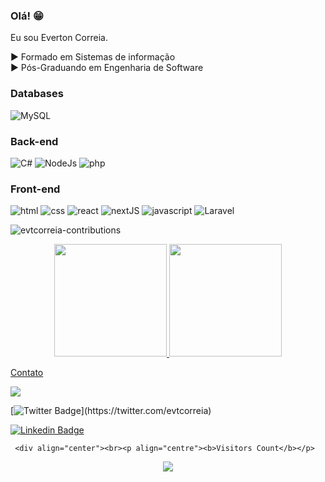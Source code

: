 ### Olá! 😁



Eu sou Everton Correia.

▶ Formado em Sistemas de informação
<br>
▶ Pós-Graduando em Engenharia de Software
<br>



### Databases
![MySQL](https://img.shields.io/badge/-MySQL-1E4C68?style=for-the-badge&logo=mysql&logoColor=white)


### Back-end
![C#](https://img.shields.io/badge/C%23-239120?style=for-the-badge&logo=c-sharp&logoColor=white)
![NodeJs](https://img.shields.io/badge/Node.js-43853D?style=for-the-badge&logo=node.js&logoColor=white)
![php](https://img.shields.io/badge/PHP-777BB4?style=for-the-badge&logo=php&logoColor=white)

### Front-end
![html](https://img.shields.io/badge/HTML5-E34F26?style=for-the-badge&logo=html5&logoColor=white)
![css](https://img.shields.io/badge/CSS3-1572B6?style=for-the-badge&logo=css3&logoColor=white)
![react](https://img.shields.io/badge/React-20232A?style=for-the-badge&logo=react&logoColor=61DAFB)
![nextJS](https://img.shields.io/badge/-next-white?style=for-the-badge&logo=next&logoColor=61DAFB)
![javascript](https://img.shields.io/badge/JavaScript-F7DF1E?style=for-the-badge&logo=javascript&logoColor=black)
![Laravel](https://img.shields.io/badge/-laravel-E34F26?style=for-the-badge&logo=laravel&logoColor=white)

![evtcorreia-contributions](https://activity-graph.herokuapp.com/graph?username=evtcorreia&theme=react-dark)
<div align="center">
  <a href="https://github.com/evtcorreia">
  <img height="180em" src="https://github-readme-stats.vercel.app/api?username=evtcorreia&show_icons=true&theme=chartreuse-dark&include_all_commits=true&count_private=true"/>
  <img height="180em" src="https://github-readme-stats.vercel.app/api/top-langs/?username=evtcorreia&layout=compact&langs_count=7&theme=chartreuse-dark"/>
</div>


  
Contato

  <a href = "mailto:evtcorreia@gmail.com"><img src="https://img.shields.io/badge/-Gmail-%23333?style=for-the-badge&logo=gmail&logoColor=white" target="_blank"></a>
    
[![Twitter Badge](https://img.shields.io/badge/-Twitter-1ca0f1?style=flat-square&labelColor=1ca0f1&logo=twitter&logoColor=white&link=https://twitter.com/felipefialho_)](https://twitter.com/evtcorreia)
    
[![Linkedin Badge](https://img.shields.io/badge/-LinkedIn-blue?style=flat-square&logo=Linkedin&logoColor=white&link=https://www.linkedin.com/in/felipefialho)](https://www.linkedin.com/in/evtcorreia/)
    
     <div align="center"><br><p align="centre"><b>Visitors Count</b></p>  
<p align="center"><img align="center" src="https://profile-counter.glitch.me/evtcorreia/count.svg" /></p> 
      <br></div>

  
  

  


